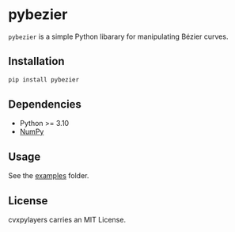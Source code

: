 # pybezier

`pybezier` is a simple Python libarary for manipulating Bézier curves.

## Installation

```bash
pip install pybezier
```

## Dependencies

* Python >= 3.10
* [NumPy](https://pypi.org/project/numpy/)

## Usage

See the [examples](https://github.com/TobiaMarcucci/pybezier/tree/main/examples) folder.


## License

cvxpylayers carries an MIT License.
